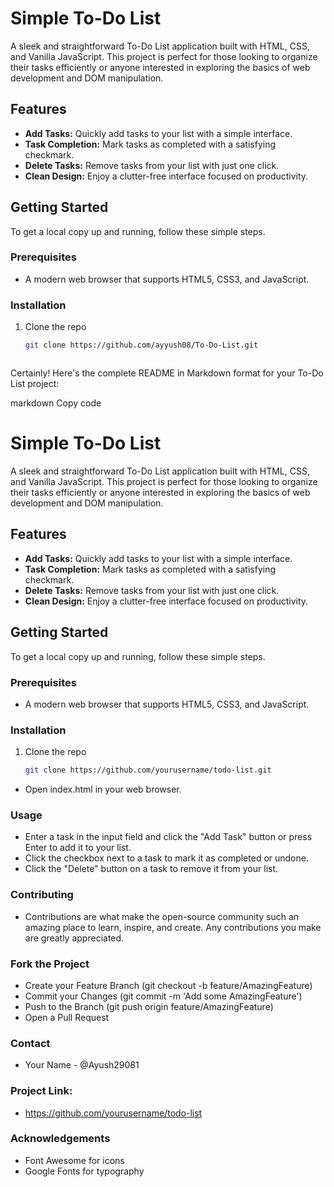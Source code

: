 # Simple To-Do List

A sleek and straightforward To-Do List application built with HTML, CSS, and Vanilla JavaScript. This project is perfect for those looking to organize their tasks efficiently or anyone interested in exploring the basics of web development and DOM manipulation.

## Features

- **Add Tasks:** Quickly add tasks to your list with a simple interface.
- **Task Completion:** Mark tasks as completed with a satisfying checkmark.
- **Delete Tasks:** Remove tasks from your list with just one click.
- **Clean Design:** Enjoy a clutter-free interface focused on productivity.

## Getting Started

To get a local copy up and running, follow these simple steps.

### Prerequisites

- A modern web browser that supports HTML5, CSS3, and JavaScript.

### Installation

1. Clone the repo
   ```sh
   git clone https://github.com/ayyush08/To-Do-List.git



Certainly! Here's the complete README in Markdown format for your To-Do List project:

markdown
Copy code
# Simple To-Do List

A sleek and straightforward To-Do List application built with HTML, CSS, and Vanilla JavaScript. This project is perfect for those looking to organize their tasks efficiently or anyone interested in exploring the basics of web development and DOM manipulation.

## Features

- **Add Tasks:** Quickly add tasks to your list with a simple interface.
- **Task Completion:** Mark tasks as completed with a satisfying checkmark.
- **Delete Tasks:** Remove tasks from your list with just one click.
- **Clean Design:** Enjoy a clutter-free interface focused on productivity.

## Getting Started

To get a local copy up and running, follow these simple steps.

### Prerequisites

- A modern web browser that supports HTML5, CSS3, and JavaScript.

### Installation

1. Clone the repo
   ```sh
   git clone https://github.com/yourusername/todo-list.git
- Open index.html in your web browser.
### Usage
- Enter a task in the input field and click the "Add Task" button or press Enter to add it to your list.
- Click the checkbox next to a task to mark it as completed or undone.
- Click the "Delete" button on a task to remove it from your list.
### Contributing
- Contributions are what make the open-source community such an amazing place to learn, inspire, and create. Any contributions you make are greatly appreciated.
### Fork the Project
- Create your Feature Branch (git checkout -b feature/AmazingFeature)
- Commit your Changes (git commit -m 'Add some AmazingFeature')
- Push to the Branch (git push origin feature/AmazingFeature)
- Open a Pull Request

### Contact
- Your Name - @Ayush29081

### Project Link: 
- https://github.com/yourusername/todo-list

### Acknowledgements
- Font Awesome for icons
- Google Fonts for typography
